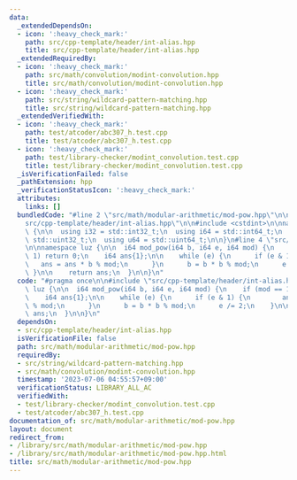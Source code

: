 ```yaml
---
data:
  _extendedDependsOn:
  - icon: ':heavy_check_mark:'
    path: src/cpp-template/header/int-alias.hpp
    title: src/cpp-template/header/int-alias.hpp
  _extendedRequiredBy:
  - icon: ':heavy_check_mark:'
    path: src/math/convolution/modint-convolution.hpp
    title: src/math/convolution/modint-convolution.hpp
  - icon: ':heavy_check_mark:'
    path: src/string/wildcard-pattern-matching.hpp
    title: src/string/wildcard-pattern-matching.hpp
  _extendedVerifiedWith:
  - icon: ':heavy_check_mark:'
    path: test/atcoder/abc307_h.test.cpp
    title: test/atcoder/abc307_h.test.cpp
  - icon: ':heavy_check_mark:'
    path: test/library-checker/modint_convolution.test.cpp
    title: test/library-checker/modint_convolution.test.cpp
  _isVerificationFailed: false
  _pathExtension: hpp
  _verificationStatusIcon: ':heavy_check_mark:'
  attributes:
    links: []
  bundledCode: "#line 2 \"src/math/modular-arithmetic/mod-pow.hpp\"\n\n#line 2 \"\
    src/cpp-template/header/int-alias.hpp\"\n\n#include <cstdint>\n\nnamespace luz\
    \ {\n\n  using i32 = std::int32_t;\n  using i64 = std::int64_t;\n  using u32 =\
    \ std::uint32_t;\n  using u64 = std::uint64_t;\n\n}\n#line 4 \"src/math/modular-arithmetic/mod-pow.hpp\"\
    \n\nnamespace luz {\n\n  i64 mod_pow(i64 b, i64 e, i64 mod) {\n    if (mod ==\
    \ 1) return 0;\n    i64 ans{1};\n\n    while (e) {\n      if (e & 1) {\n     \
    \   ans = ans * b % mod;\n      }\n      b = b * b % mod;\n      e /= 2;\n   \
    \ }\n\n    return ans;\n  }\n\n}\n"
  code: "#pragma once\n\n#include \"src/cpp-template/header/int-alias.hpp\"\n\nnamespace\
    \ luz {\n\n  i64 mod_pow(i64 b, i64 e, i64 mod) {\n    if (mod == 1) return 0;\n\
    \    i64 ans{1};\n\n    while (e) {\n      if (e & 1) {\n        ans = ans * b\
    \ % mod;\n      }\n      b = b * b % mod;\n      e /= 2;\n    }\n\n    return\
    \ ans;\n  }\n\n}\n"
  dependsOn:
  - src/cpp-template/header/int-alias.hpp
  isVerificationFile: false
  path: src/math/modular-arithmetic/mod-pow.hpp
  requiredBy:
  - src/string/wildcard-pattern-matching.hpp
  - src/math/convolution/modint-convolution.hpp
  timestamp: '2023-07-06 04:55:57+09:00'
  verificationStatus: LIBRARY_ALL_AC
  verifiedWith:
  - test/library-checker/modint_convolution.test.cpp
  - test/atcoder/abc307_h.test.cpp
documentation_of: src/math/modular-arithmetic/mod-pow.hpp
layout: document
redirect_from:
- /library/src/math/modular-arithmetic/mod-pow.hpp
- /library/src/math/modular-arithmetic/mod-pow.hpp.html
title: src/math/modular-arithmetic/mod-pow.hpp
---
```

